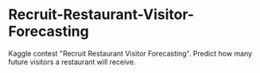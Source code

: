 # Recruit-Restaurant-Visitor-Forecasting
Kaggle contest "Recruit Restaurant Visitor Forecasting". Predict how many future visitors a restaurant will receive.
